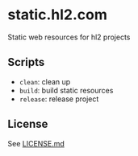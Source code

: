 # static.hl2.com

Static web resources for hl2 projects

## Scripts

- `clean`: clean up
- `build`: build static resources
- `release`: release project

## License

See [LICENSE.md](./LICENSE.md)
